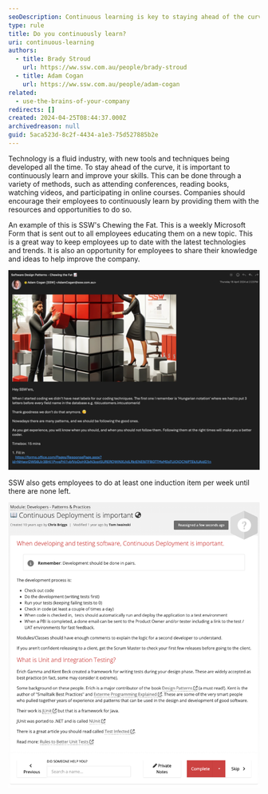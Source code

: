 ```yaml
---
seoDescription: Continuous learning is key to staying ahead of the curve in a rapidly evolving industry.
type: rule
title: Do you continuously learn?
uri: continuous-learning
authors:
  - title: Brady Stroud
    url: https://ww.ssw.com.au/people/brady-stroud
  - title: Adam Cogan
    url: https://ww.ssw.com.au/people/adam-cogan
related:
  - use-the-brains-of-your-company
redirects: []
created: 2024-04-25T08:44:37.000Z
archivedreason: null
guid: 5aca523d-8c2f-4434-a1e3-75d527885b2e
---
```


Technology is a fluid industry, with new tools and techniques being developed all the time. To stay ahead of the curve, it is important to continuously learn and improve your skills. This can be done through a variety of methods, such as attending conferences, reading books, watching videos, and participating in online courses.
Companies should encourage their employees to continuously learn by providing them with the resources and opportunities to do so.

An example of this is SSW's Chewing the Fat. This is a weekly Microsoft Form that is sent out to all employees educating them on a new topic. This is a great way to keep employees up to date with the latest technologies and trends.
It is also an opportunity for employees to share their knowledge and ideas to help improve the company.

![Figure: Chewing The Fat - weekly email and form sent to every SSW Employee](ctf-email-screenshot.png)

SSW also gets employees to do at least one induction item per week until there are none left.

![Figure: Every weeks SSWers are encouraged to learn and improve](sugarlearning-item-screenshot.png)
